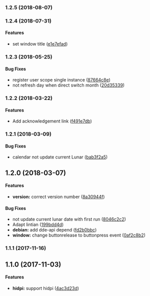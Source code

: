 <a name="1.2.5"></a>
### 1.2.5 (2018-08-07)




<a name="1.2.4"></a>
### 1.2.4 (2018-07-31)


#### Features

*   set window title ([e1e7efad](https://github.com/linuxdeepin/dde-calendar/commit/e1e7efadb1b5c0ec9e5ca068236fee43492c260f))



<a name="1.2.3"></a>
### 1.2.3 (2018-05-25)


#### Bug Fixes

*   register user scope single instance ([87664c8e](https://github.com/linuxdeepin/dde-calendar/commit/87664c8ef7efce224601bdfa3ca58728b41552a3))
*   not refresh day when direct switch month ([20d35339](https://github.com/linuxdeepin/dde-calendar/commit/20d3533960c4818c5123958c619cb656a2b219b5))



<a name="1.2.2"></a>
### 1.2.2 (2018-03-22)


#### Features

*   Add acknowledgement link ([f491e7db](https://github.com/linuxdeepin/dde-calendar/commit/f491e7dbd7a007f5df339ca15fe024c5da455ea9))



<a name="1.2.1"></a>
### 1.2.1 (2018-03-09)


#### Bug Fixes

*   calendar not update current Lunar ([bab3f2a5](https://github.com/linuxdeepin/dde-calendar/commit/bab3f2a59918dff3c5898f749cb1f096a74f2997))



<a name=""></a>
##  1.2.0 (2018-03-07)


#### Features

* **version:**  correct version number ([8a30944f](https://github.com/linuxdeepin/dde-calendar/commit/8a30944f01d93ee2946eac65011998fe5c63ab54))

#### Bug Fixes

*   not update current lunar date with first run ([8046c2c2](https://github.com/linuxdeepin/dde-calendar/commit/8046c2c2518e70b4ac576a2df04d5aec03fdd48d))
*   Adapt lintian ([199bdd4d](https://github.com/linuxdeepin/dde-calendar/commit/199bdd4db809e17ab15d55b3736e8afdf2f221b5))
* **debian:**  add dde-api depend ([fd2b0bbc](https://github.com/linuxdeepin/dde-calendar/commit/fd2b0bbc1450515e5a1632a7ba1995a36521198a))
* **window:**  change buttonrelease to buttonpress event ([0af2c8b2](https://github.com/linuxdeepin/dde-calendar/commit/0af2c8b2c227db6700b0c619ac4a1ebf304562fa))



<a name="1.1.1"></a>
### 1.1.1 (2017-11-16)




<a name=""></a>
##  1.1.0 (2017-11-03)


#### Features

* **hidpi:**  support hidpi ([4ac3d23d](https://github.com/linuxdeepin/dde-session-ui/commit/4ac3d23d41bfa32be69b67357b2821df45cdcb69))



